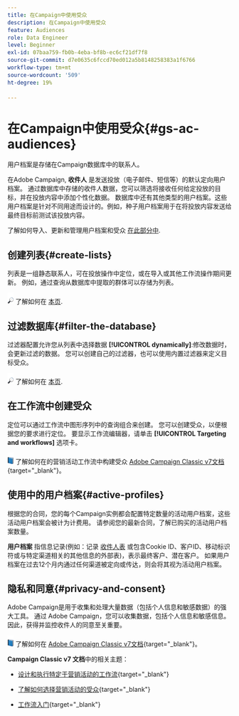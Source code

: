 ```yaml
---
title: 在Campaign中使用受众
description: 在Campaign中使用受众
feature: Audiences
role: Data Engineer
level: Beginner
exl-id: 07baa759-fb0b-4eba-bf8b-ec6cf21df7f8
source-git-commit: d7e0635c6fccd70ed012a5b8148258383a1f6766
workflow-type: tm+mt
source-wordcount: '509'
ht-degree: 19%

---
```


# 在Campaign中使用受众{#gs-ac-audiences}

用户档案是存储在Campaign数据库中的联系人。

在Adobe Campaign, **收件人** 是发送投放（电子邮件、短信等）的默认定向用户档案。 通过数据库中存储的收件人数据，您可以筛选将接收任何给定投放的目标，并在投放内容中添加个性化数据。 数据库中还有其他类型的用户档案。这些用户档案是针对不同用途而设计的。例如，种子用户档案用于在将投放内容发送给最终目标前测试该投放内容。

了解如何导入、更新和管理用户档案和受众 [在此部分中](../audiences/gs-audiences.md).

## 创建列表{#create-lists}

列表是一组静态联系人，可在投放操作中定位，或在导入或其他工作流操作期间更新。 例如，通过查询从数据库中提取的群体可以存储为列表。

![](../assets/do-not-localize/glass.png) 了解如何在 [本页](../audiences/create-audiences.md).

## 过滤数据库{#filter-the-database}

过滤器配置允许您从列表中选择数据 **[!UICONTROL dynamically]**:修改数据时，会更新过滤的数据。 您可以创建自己的过滤器，也可以使用内置过滤器来定义目标受众。

![](../assets/do-not-localize/glass.png) 了解如何在 [本页](../audiences/create-filters.md).

## 在工作流中创建受众

定位可以通过工作流中图形序列中的查询组合来创建。 您可以创建受众，以便根据您的要求进行定位。 要显示工作流编辑器，请单击 **[!UICONTROL Targeting and workflows]** 选项卡。

![](../assets/do-not-localize/book.png) 了解如何在的营销活动工作流中构建受众 [Adobe Campaign Classic v7文档](https://experienceleague.adobe.com/docs/campaign-classic/using/orchestrating-campaigns/orchestrate-campaigns/marketing-campaign-target.html?lang=en#building-the-main-target-in-a-workflow){target=&quot;_blank&quot;}。


## 使用中的用户档案{#active-profiles}

根据您的合同，您的每个Campaign实例都会配置特定数量的活动用户档案，这些活动用户档案会被计为计费用。 请参阅您的最新合同，了解已购买的活动用户档案数量。

**用户档案** 指信息记录(例如：记录 [收件人表](../dev/datamodel.md) 或包含Cookie ID、客户ID、移动标识符或与特定渠道相关的其他信息的外部表)，表示最终客户、潜在客户。 如果用户档案在过去12个月内通过任何渠道被定向或传达，则会将其视为活动用户档案。

<!--
You can monitor the number of active profiles used on your instances directly from Campaign Control Panel. 

![](../assets/do-not-localize/book.png) For more on this, refer to the [Control Panel documentation](https://docs.adobe.com/content/help/en/control-panel/using/performance-monitoring/active-profiles-monitoring.html).
-->

## 隐私和同意{#privacy-and-consent}

Adobe Campaign是用于收集和处理大量数据（包括个人信息和敏感数据）的强大工具。 通过 Adobe Campaign，您可以收集数据，包括个人信息和敏感信息。因此，获得并监控收件人的同意至关重要。

![](../assets/do-not-localize/book.png) 了解如何在 [Adobe Campaign Classic v7文档](https://experienceleague.adobe.com/docs/campaign-classic/using/getting-started/privacy/privacy-and-recommendations.html?lang=zh-Hans){target=&quot;_blank&quot;}。

**Campaign Classic v7 文档**&#x200B;中的相关主题：

* [设计和执行特定于营销活动的工作流](https://experienceleague.adobe.com/docs/campaign-classic/using/automating-with-workflows/introduction/building-a-workflow.html){target=&quot;_blank&quot;}

* [了解如何选择营销活动的受众](https://experienceleague.adobe.com/docs/campaign-classic/using/orchestrating-campaigns/orchestrate-campaigns/marketing-campaign-target.html){target=&quot;_blank&quot;}

* [工作流入门](https://experienceleague.adobe.com/docs/campaign-classic/using/automating-with-workflows/introduction/about-workflows.html){target=&quot;_blank&quot;}
